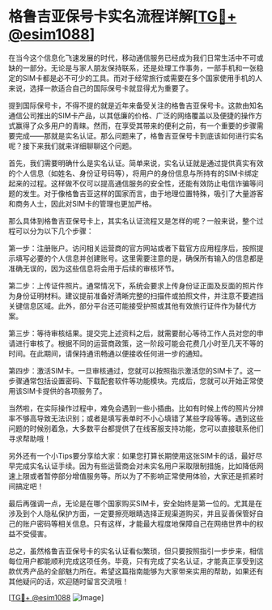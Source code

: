 # 格鲁吉亚保号卡实名流程详解[[TG💪+ @esim1088](https://t.me/s/esim1088)]

在当今这个信息化飞速发展的时代，移动通信服务已经成为我们日常生活中不可或缺的一部分。无论是与家人朋友保持联系，还是处理工作事务，一部手机和一张稳定的SIM卡都是必不可少的工具。而对于经常旅行或需要在多个国家使用手机的人来说，选择一款适合自己的国际保号卡就显得尤为重要了。

提到国际保号卡，不得不提的就是近年来备受关注的格鲁吉亚保号卡。这款由知名通信公司推出的SIM卡产品，以其低廉的价格、广泛的网络覆盖以及便捷的操作方式赢得了众多用户的青睐。然而，在享受其带来的便利之前，有一个重要的步骤需要完成——那就是实名认证。那么问题来了，格鲁吉亚保号卡到底该如何进行实名呢？接下来我们就来详细聊聊这个问题。

首先，我们需要明确什么是实名认证。简单来说，实名认证就是通过提供真实有效的个人信息（如姓名、身份证号码等），将用户的身份信息与所持有的SIM卡绑定起来的过程。这样做不仅可以提高通信服务的安全性，还能有效防止电信诈骗等问题的发生。对于像格鲁吉亚这样的国家而言，由于地理位置特殊，吸引了大量游客和商务人士，因此对SIM卡的管理也更加严格。

那么具体到格鲁吉亚保号卡上，其实名认证流程又是怎样的呢？一般来说，整个过程可以分为以下几个步骤：

第一步：注册账户。访问相关运营商的官方网站或者下载官方应用程序后，按照提示填写必要的个人信息并创建账号。这里需要注意的是，确保所有输入的信息都是准确无误的，因为这些信息将会用于后续的审核环节。

第二步：上传证件照片。通常情况下，系统会要求上传身份证正面及反面的照片作为身份证明材料。建议提前准备好清晰完整的扫描件或拍照文件，并注意不要遮挡关键信息区域。此外，部分平台还可能接受护照或其他有效旅行证件作为替代方案。

第三步：等待审核结果。提交完上述资料之后，就需要耐心等待工作人员对您的申请进行审核了。根据不同的运营商政策，这一阶段可能会花费几小时至几天不等的时间。在此期间，请保持通讯畅通以便接收任何进一步的通知。

第四步：激活SIM卡。一旦审核通过，您就可以按照指示激活您的SIM卡了。这一步骤通常包括设置密码、下载配套软件等功能模块。完成后，您就可以开始正常使用该SIM卡提供的各项服务了。

当然啦，在实际操作过程中，难免会遇到一些小插曲。比如有时候上传的照片分辨率不够高导致无法识别；或者是填写表单时不小心填错了某些字段等等。遇到这些问题的时候别着急，大多数平台都提供了在线客服支持功能，您可以直接联系他们寻求帮助哦！

另外还有一个小Tips要分享给大家：如果您打算长期使用这张SIM卡的话，最好尽早完成实名认证手续。因为有些运营商会对未实名用户采取限制措施，比如降低网速上限或者暂停部分增值服务等。所以为了不影响正常使用体验，大家还是抓紧时间搞定吧！

最后再强调一点，无论是在哪个国家购买SIM卡，安全始终是第一位的。尤其是在涉及到个人隐私保护方面，一定要擦亮眼睛选择正规渠道购买，并且妥善保管好自己的账户密码等相关信息。只有这样，才能最大程度地保障自己在网络世界中的权益不受侵害。

总之，虽然格鲁吉亚保号卡的实名认证看似繁琐，但只要按照指引一步步来，相信每位用户都能顺利完成这项任务。毕竟，只有完成了实名认证，才能真正享受到这款优秀产品的全部魅力所在。希望这篇指南能够为大家带来实用的帮助，如果还有其他疑问的话，欢迎随时留言交流哦！

[[TG💪+ @esim1088](https://t.me/s/esim1088) ![Image](https://i.postimg.cc/4NQfJmqS/Snipaste-2025-05-13-00-14-12.png)]